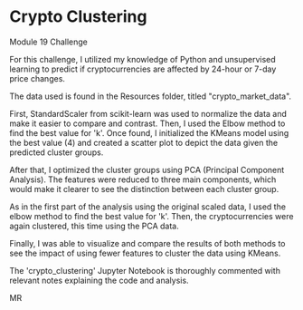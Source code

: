 # Crypto Clustering
Module 19 Challenge

For this challenge, I utilized my knowledge of Python and unsupervised learning to predict if cryptocurrencies are affected by 24-hour or 7-day price changes.

The data used is found in the Resources folder, titled "crypto_market_data".

First, StandardScaler from scikit-learn was used to normalize the data and make it easier to compare and contrast. Then, I used the Elbow method to find the best value for 'k'. Once found, I initialized the KMeans model using the best value (4) and created a scatter plot to depict the data given the predicted cluster groups.

After that, I optimized the cluster groups using PCA (Principal Component Analysis). The features were reduced to three main components, which would make it clearer to see the distinction between each cluster group.

As in the first part of the analysis using the original scaled data, I used the elbow method to find the best value for 'k'. Then, the cryptocurrencies were again clustered, this time using the PCA data.

Finally, I was able to visualize and compare the results of both methods to see the impact of using fewer features to cluster the data using KMeans.

The 'crypto_clustering' Jupyter Notebook is thoroughly commented with relevant notes explaining the code and analysis.


MR
